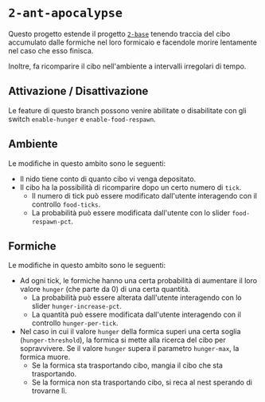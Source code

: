 # `2-ant-apocalypse`

Questo progetto estende il progetto [`2-base`](https://github.com/Steffo99/turtle007/tree/2-base) tenendo traccia del cibo accumulato dalle formiche nel loro formicaio e facendole morire lentamente nel caso che esso finisca.

Inoltre, fa ricomparire il cibo nell'ambiente a intervalli irregolari di tempo.

## Attivazione / Disattivazione

Le feature di questo branch possono venire abilitate o disabilitate con gli switch `enable-hunger` e `enable-food-respawn`.

## Ambiente

Le modifiche in questo ambito sono le seguenti:  

- Il nido tiene conto di quanto cibo vi venga depositato.  
- Il cibo ha la possibilità di ricomparire dopo un certo numero di `tick`.  
    - Il numero di tick può essere modificato dall'utente interagendo con il controllo `food-ticks`.  
    - La probabilità può essere modificata dall'utente con lo slider `food-respawn-pct`. 

## Formiche

Le modifiche in questo ambito sono le seguenti:  

- Ad ogni tick, le formiche hanno una certa probabilità di aumentare il loro valore `hunger` (che parte da 0) di una certa quantità.   
    - La probabilità può essere alterata dall'utente interagendo con lo slider `hunger-increase-pct`.  
    - La quantità può essere modificata dall'utente interagendo con il controllo `hunger-per-tick`. 
- Nel caso in cui il valore `hunger` della formica superi una certa soglia (`hunger-threshold`), la formica si mette alla ricerca del cibo per sopravvivere. Se il valore `hunger` supera il parametro `hunger-max`, la formica muore.  
    - Se la formica sta trasportando cibo, mangia il cibo che sta trasportando.  
    - Se la formica non sta trasportando cibo, si reca al nest sperando di trovarne lì.  
